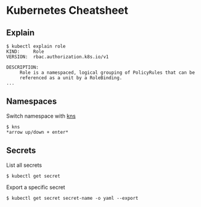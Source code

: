 # Kubernetes Cheatsheet

## Explain

```
$ kubectl explain role
KIND:     Role
VERSION:  rbac.authorization.k8s.io/v1

DESCRIPTION:
     Role is a namespaced, logical grouping of PolicyRules that can be
     referenced as a unit by a RoleBinding.
...
```

## Namespaces

Switch namespace with [kns](https://github.com/blendle/kns)

```
$ kns
*arrow up/down + enter*
```

## Secrets

List all secrets

```
$ kubectl get secret
```

Export a specific secret

```
$ kubectl get secret secret-name -o yaml --export
```
